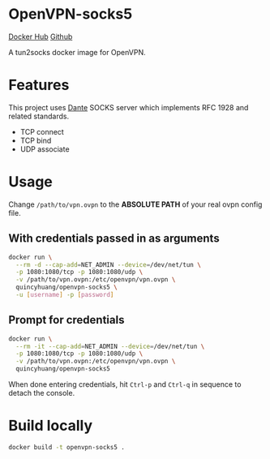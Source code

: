 # OpenVPN-socks5

[Docker Hub](https://hub.docker.com/repository/docker/quincyhuang/openvpn-socks5/)
[Github](https://github.com/quincyyhuang/OpenVPN-socks5)

A tun2socks docker image for OpenVPN.

# Features

This project uses [Dante](https://www.inet.no/dante/) SOCKS server which implements RFC 1928 and related standards.

- TCP connect
- TCP bind
- UDP associate

# Usage

Change `/path/to/vpn.ovpn` to the **ABSOLUTE PATH** of your real ovpn config file.

## With credentials passed in as arguments

```bash
docker run \
  --rm -d --cap-add=NET_ADMIN --device=/dev/net/tun \
  -p 1080:1080/tcp -p 1080:1080/udp \
  -v /path/to/vpn.ovpn:/etc/openvpn/vpn.ovpn \
  quincyhuang/openvpn-socks5 \
  -u [username] -p [password]
```

## Prompt for credentials

```bash
docker run \
  --rm -it --cap-add=NET_ADMIN --device=/dev/net/tun \
  -p 1080:1080/tcp -p 1080:1080/udp \
  -v /path/to/vpn.ovpn:/etc/openvpn/vpn.ovpn \
  quincyhuang/openvpn-socks5
```

When done entering credentials, hit `Ctrl-p` and `Ctrl-q` in sequence to detach the console.

# Build locally

```bash
docker build -t openvpn-socks5 .
```
